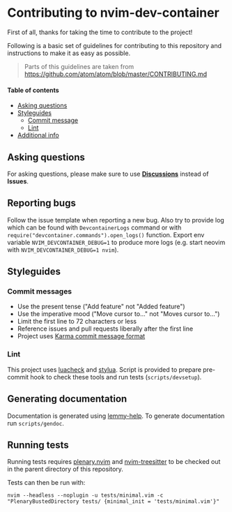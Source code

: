 # Contributing to nvim-dev-container

First of all, thanks for taking the time to contribute to the project!

Following is a basic set of guidelines for contributing to this repository and instructions to make it as easy as possible.

> Parts of this guidelines are taken from https://github.com/atom/atom/blob/master/CONTRIBUTING.md

#### Table of contents

- [Asking questions](#asking-questions)
- [Styleguides](#styleguides)
  - [Commit message](#commit-messages)
  - [Lint](#lint)
- [Additional info](#additional-info)

## Asking questions

For asking questions, please make sure to use [**Discussions**](https://github.com/esensar/nvim-dev-container/discussions) instead of **Issues**.

## Reporting bugs

Follow the issue template when reporting a new bug. Also try to provide log which can be found with `DevcontainerLogs` command or with `require("devcontainer.commands").open_logs()` function. Export env variable `NVIM_DEVCONTAINER_DEBUG=1` to produce more logs (e.g. start neovim with `NVIM_DEVCONTAINER_DEBUG=1 nvim`).

## Styleguides

### Commit messages
 - Use the present tense ("Add feature" not "Added feature")
 - Use the imperative mood ("Move cursor to..." not "Moves cursor to...")
 - Limit the first line to 72 characters or less
 - Reference issues and pull requests liberally after the first line
 - Project uses [Karma commit message format](http://karma-runner.github.io/6.0/dev/git-commit-msg.html)

### Lint

This project uses [luacheck](https://github.com/mpeterv/luacheck) and [stylua](https://github.com/johnnymorganz/stylua). Script is provided to prepare pre-commit hook to check these tools and run tests (`scripts/devsetup`).

## Generating documentation

Documentation is generated using [lemmy-help](https://github.com/numToStr/lemmy-help). To generate documentation run `scripts/gendoc`.

## Running tests

Running tests requires [plenary.nvim](https://github.com/nvim-lua/plenary.nvim) and [nvim-treesitter](https://github.com/nvim-treesitter/nvim-treesitter) to be checked out in the parent directory of this repository.

Tests can then be run with:
```
nvim --headless --noplugin -u tests/minimal.vim -c "PlenaryBustedDirectory tests/ {minimal_init = 'tests/minimal.vim'}"
```
